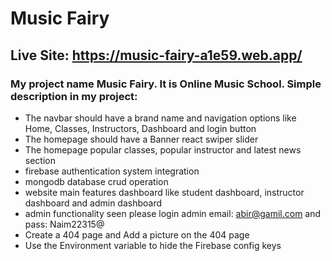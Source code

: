# Music Fairy

## Live Site: https://music-fairy-a1e59.web.app/

### My project name Music Fairy. It is Online Music School. Simple description in my project:

- The navbar should have a brand name and navigation options like Home, Classes, Instructors, Dashboard and login button
- The homepage should have a Banner react swiper slider
- The homepage popular classes, popular instructor and latest news section
- firebase authentication system integration
- mongodb database crud operation
- website main features dashboard like student dashboard, instructor dashboard and admin dashboard
- admin functionality seen please login admin email: abir@gamil.com and pass: Naim22315@
- Create a 404 page and Add a picture on the 404 page
- Use the Environment variable to hide the Firebase config keys
